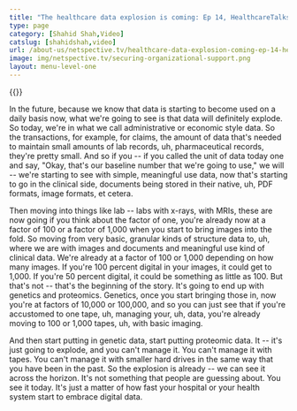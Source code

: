 ```yaml
---
title: "The healthcare data explosion is coming: Ep 14, HealthcareTalks"
type: page
category: [Shahid Shah,Video]
catslug: [shahidshah,video]
url: /about-us/netspective.tv/healthcare-data-explosion-coming-ep-14-healthcaretalks/
image: img/netspective.tv/securing-organizational-support.png
layout: menu-level-one
---
```


{{<youtube QTdjNgZHC8w>}}

In the future, because we know that data is starting to become used on a daily basis now, what we're going to see is that data will definitely explode. So today, we're in what we call administrative or economic style data. So the transactions, for example, for claims, the amount of data that's needed to maintain small amounts of lab records, uh, pharmaceutical records, they're pretty small. And so if you -- if you called the unit of data today one and say, "Okay, that's our baseline number that we're going to use," we will -- we're starting to see with simple, meaningful use data, now that's starting to go in the clinical side, documents being stored in their native, uh, PDF formats, image formats, et cetera.

Then moving into things like lab -- labs with x-rays, with MRIs, these are now going if you think about the factor of one, you're already now at a factor of 100 or a factor of 1,000 when you start to bring images into the fold. So moving from very basic, granular kinds of structure data to, uh, where we are with images and documents and meaningful use kind of clinical data. We're already at a factor of 100 or 1,000 depending on how many images. If you're 100 percent digital in your images, it could get to 1,000. If you're 50 percent digital, it could be something as little as 100. But that's not -- that's the beginning of the story. It's going to end up with genetics and proteomics. Genetics, once you start bringing those in, now you're at factors of 10,000 or 100,000, and so you can just see that if you're accustomed to one tape, uh, managing your, uh, data, you're already moving to 100 or 1,000 tapes, uh, with basic imaging.

And then start putting in genetic data, start putting proteomic data. It -- it's just going to explode, and you can't manage it. You can't manage it with tapes. You can't manage it with smaller hard drives in the same way that you have been in the past. So the explosion is already -- we can see it across the horizon. It's not something that people are guessing about. You see it today. It's just a matter of how fast your hospital or your health system start to embrace digital data.
